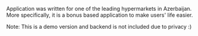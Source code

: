 
Application was written for one of the leading hypermarkets in Azerbaijan.
More specifically, it is a bonus based application to make users' life easier.

Note: This is a demo version and backend is not included due to privacy :)
